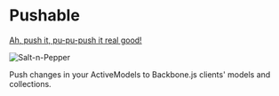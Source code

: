 # Pushable

[Ah, push it, pu-pu-push it real good!](http://www.youtube.com/watch?v=vCadcBR95oU)

![Salt-n-Pepper](http://1.bp.blogspot.com/_1e1s_bYTxyE/TEZUEini5hI/AAAAAAAABIc/QzKyLsLJCOs/s1600/Salt-n-Pepa_l.jpg)

Push changes in your ActiveModels to Backbone.js clients' models and collections.

